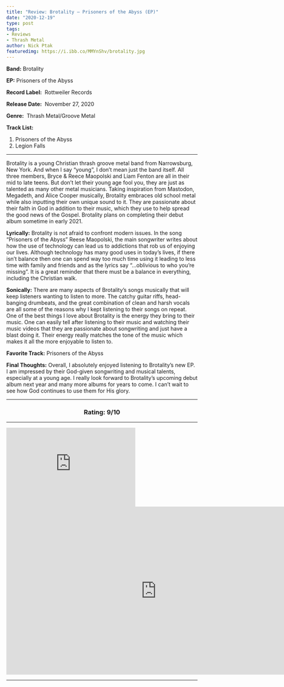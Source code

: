 ```yaml
---
title: "Review: Brotality – Prisoners of the Abyss (EP)"
date: "2020-12-19"
type: post
tags: 
- Reviews
- Thrash Metal
author: Nick Ptak
featuredimg: https://i.ibb.co/MMYnShv/brotality.jpg
---
```


**Band:** Brotality

**EP:** Prisoners of the Abyss

**Record Label:**  Rottweiler Records

**Release Date:**  November 27, 2020

**Genre:**  Thrash Metal/Groove Metal

**Track List:** 
1. Prisoners of the Abyss
2. Legion Falls
***

Brotality is a young Christian thrash groove metal band from Narrowsburg, New York. And when I say “young”, I don’t mean just the band itself. All three members, Bryce & Reece Maopolski and Liam Fenton are all in their mid to late teens. But don’t let their young age fool you, they are just as talented as many other metal musicians. Taking inspiration from Mastodon, Megadeth, and Alice Cooper musically, Brotality embraces old school metal while also inputting their own unique sound to it. They are passionate about their faith in God in addition to their music, which they use to help spread the good news of the Gospel. Brotality plans on completing their debut album sometime in early 2021.

**Lyrically:** Brotality is not afraid to confront modern issues. In the song “Prisoners of the Abyss” Reese Maopolski, the main songwriter writes about how the use of technology can lead us to addictions that rob us of enjoying our lives. Although technology has many good uses in today’s lives, if there isn’t balance then one can spend way too much time using it leading to less time with family and friends and as the lyrics say “…oblivious to who you’re missing”. It is a great reminder that there must be a balance in everything, including the Christian walk.

**Sonically:** There are many aspects of Brotality’s songs musically that will keep listeners wanting to listen to more. The catchy guitar riffs, head-banging drumbeats, and the great combination of clean and harsh vocals are all some of the reasons why I kept listening to their songs on repeat. One of the best things I love about Brotality is the energy they bring to their music. One can easily tell after listening to their music and watching their music videos that they are passionate about songwriting and just have a blast doing it. Their energy really matches the tone of the music which makes it all the more enjoyable to listen to.

**Favorite Track:** Prisoners of the Abyss

**Final Thoughts:** Overall, I absolutely enjoyed listening to Brotality’s new EP. I am impressed by their God-given songwriting and musical talents, especially at a young age. I really look forward to Brotality’s upcoming debut album next year and many more albums for years to come. I can’t wait to see how God continues to use them for His glory.

<hr>
<h3 style="text-align:center;">Rating: 9/10</h3>
<hr>


<iframe style="border: 0; width: 340px; height: 208px;" src="https://bandcamp.com/EmbeddedPlayer/album=2310125518/size=large/bgcol=ffffff/linkcol=0687f5/artwork=small/transparent=true/" seamless><a href="https://brotality.bandcamp.com/album/prisoners-of-the-abyss">Prisoners Of The Abyss by Brotality</a></iframe>

<div class="video-container">
<iframe frameborder="0" scrolling="no" marginheight="0" marginwidth="0"width="788.54" height="443" type="text/html" src="https://www.youtube.com/embed/4A2HRqF9hbI?autoplay=0&fs=0&iv_load_policy=3&showinfo=0&rel=0&cc_load_policy=0&start=0&end=0&origin=https://youtubeembedcode.com"><div><small><a href="https://youtubeembedcode.com/pl/">youtubeembedcode pl</a></small></div><div><small><a href="https://www.smartmenus.org/">buy fast web traffic</a></small></div></iframe>
</div>

<hr>